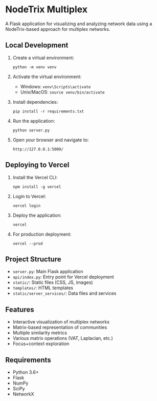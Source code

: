 # NodeTrix Multiplex

A Flask application for visualizing and analyzing network data using a NodeTrix-based approach for multiplex networks.

## Local Development

1. Create a virtual environment:

   ```
   python -m venv venv
   ```

2. Activate the virtual environment:

   - Windows: `venv\Scripts\activate`
   - Unix/MacOS: `source venv/bin/activate`

3. Install dependencies:

   ```
   pip install -r requirements.txt
   ```

4. Run the application:

   ```
   python server.py
   ```

5. Open your browser and navigate to:
   ```
   http://127.0.0.1:5000/
   ```

## Deploying to Vercel

1. Install the Vercel CLI:

   ```
   npm install -g vercel
   ```

2. Login to Vercel:

   ```
   vercel login
   ```

3. Deploy the application:

   ```
   vercel
   ```

4. For production deployment:
   ```
   vercel --prod
   ```

## Project Structure

- `server.py`: Main Flask application
- `api/index.py`: Entry point for Vercel deployment
- `static/`: Static files (CSS, JS, images)
- `templates/`: HTML templates
- `static/server_services/`: Data files and services

## Features

- Interactive visualization of multiplex networks
- Matrix-based representation of communities
- Multiple similarity metrics
- Various matrix operations (VAT, Laplacian, etc.)
- Focus+context exploration

## Requirements

- Python 3.6+
- Flask
- NumPy
- SciPy
- NetworkX
